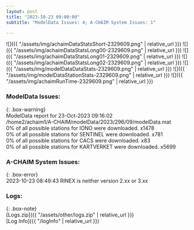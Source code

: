 ```yaml
---
layout: post
title: "2023-10-23 09:00:00"
subtitle: "ModelData Issues: 4; A-CHAIM System Issues: 1"

---
```


![]({{ "/assets/img/achaimDataStatsShort-2329609.png" | relative_url }})
![]({{ "/assets/img/achaimDataStatsLong00-2329609.png" | relative_url }})
![]({{ "/assets/img/achaimDataStatsLong01-2329609.png" | relative_url }})
![]({{ "/assets/img/achaimDataStatsLong02-2329609.png" | relative_url }})
![]({{ "/assets/img/modelDataDataStats-2329609.png" | relative_url }})
![]({{ "/assets/img/modelDataStationStats-2329609.png" | relative_url }})
![]({{ "/assets/img/achaimRunTime-2329609.png" | relative_url }})


### ModelData Issues:  
  
{: .box-warning}  
 ModelData report for 23-Oct-2023 09:16:02   
 /home2/achaim1/A-CHAIM/modelData/2023/296/09/modelData.mat   
 0% of all possible stations for IONO were downloaded. x1478   
 0% of all possible stations for SENTINEL were downloaded. x781   
 0% of all possible stations for CACS were downloaded. x83   
 0% of all possible stations for KARTVERKET were downloaded. x5699   
  
### A-CHAIM System Issues:  
  
{: .box-error}  
2023-10-23 08:49:43 RINEX is neither version 2.xx or 3.xx  

### Logs:  
  
{: .box-note}  
[Logs.zip]({{ "/assets/other/logs.zip" | relative_url }})  
[Log Info]({{ "/logInfo" | relative_url }})  
